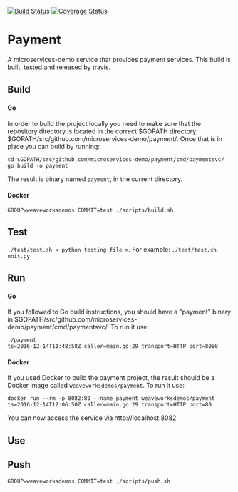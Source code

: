 [![Build Status](https://travis-ci.org/microservices-demo/payment.svg?branch=master)](https://travis-ci.org/microservices-demo/payment) [![Coverage Status](https://coveralls.io/repos/github/microservices-demo/payment/badge.svg?branch=master)](https://coveralls.io/github/microservices-demo/payment?branch=master)

# Payment
A microservices-demo service that provides payment services.
This build is built, tested and released by travis.

## Build

#### Go
In order to build the project locally you need to make sure that the repository directory is located in the correct
$GOPATH directory: $GOPATH/src/github.com/microservices-demo/payment/. Once that is in place you can build by running:

```
cd $GOPATH/src/github.com/microservices-demo/payment/cmd/paymentsvc/
go build -o payment
```

The result is binary named `payment`, in the current directory. 

#### Docker 
`GROUP=weaveworksdemos COMMIT=test ./scripts/build.sh`

## Test
`./test/test.sh < python testing file >`. For example: `./test/test.sh unit.py`

## Run 

#### Go

If you followed to Go build instructions, you should have a "payment" binary in $GOPATH/src/github.com/microservices-demo/payment/cmd/paymentsvc/.
To run it use:
```
./payment
ts=2016-12-14T11:48:58Z caller=main.go:29 transport=HTTP port=8080
```

#### Docker

If you used Docker to build the payment project, the result should be a Docker image called `weaveworksdemos/payment`.
To run it use:
```
docker run --rm -p 8082:80 --name payment weaveworksdemos/payment
ts=2016-12-14T12:06:50Z caller=main.go:29 transport=HTTP port=80
```

You can now access the service via http://localhost:8082

## Use

## Push
`GROUP=weaveworksdemos COMMIT=test ./scripts/push.sh`
